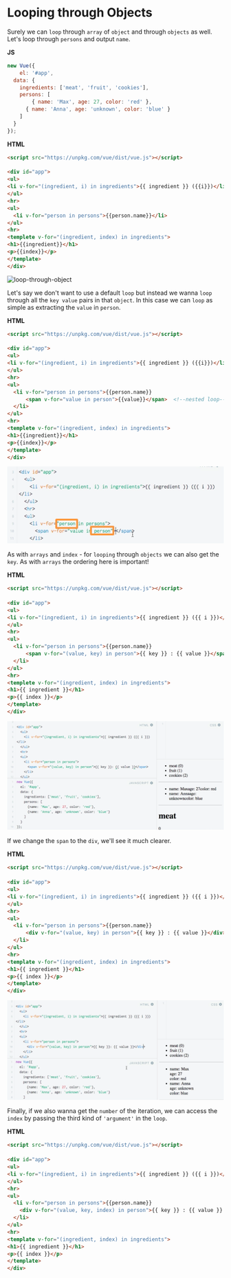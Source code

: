# Looping through Objects

Surely we can `loop` through `array` of `object` and through `objects` as well. Let's loop through `persons` and output `name`. 

**JS**
```js
new Vue({
	el: '#app',
  data: {
  	ingredients: ['meat', 'fruit', 'cookies'],
    persons: [
    	{ name: 'Max', age: 27, color: 'red' },
      { name: 'Anna', age: 'unknown', color: 'blue' }
    ]
  }
});
```

**HTML**

```html
<script src="https://unpkg.com/vue/dist/vue.js"></script>

<div id="app">
<ul>
<li v-for="(ingredient, i) in ingredients">{{ ingredient }} ({{i}})</li>   
</ul>
<hr>
<ul>
  <li v-for="person in persons">{{person.name}}</li>                   <!-- loop through object and  output name -->
</ul>
<hr>
<templete v-for="(ingredient, index) in ingredients">  
<h1>{{ingredient}}</h1>
<p>{{index}}</p>
</template>
</div>
``` 

![loop-through-object](../loop-through-object/png)

Let's say we don't want to use a default `loop` but instead we wanna `loop` through all the `key value` pairs in that `object`. In this case we can `loop` as simple as extracting the `value` in `person`. 

**HTML**

```html
<script src="https://unpkg.com/vue/dist/vue.js"></script>

<div id="app">
<ul>
<li v-for="(ingredient, i) in ingredients">{{ ingredient }} ({{i}})</li>   
</ul>
<hr>
<ul>
  <li v-for="person in persons">{{person.name}}
      <span v-for="value in person">{{value}}</span>  <!--nested loop-->
  </li>                  
</ul>
<hr>
<templete v-for="(ingredient, index) in ingredients">  
<h1>{{ingredient}}</h1>
<p>{{index}}</p>
</template>
</div>
``` 

![loop-key-value-pairs](../loop-key-value-pairs.png)

As with `arrays` and `index` - for `looping` through `objects` we can also get the `key`. As with `arrays` the ordering here is important!

**HTML**

```html
<script src="https://unpkg.com/vue/dist/vue.js"></script>

<div id="app">
<ul>
<li v-for="(ingredient, i) in ingredients">{{ ingredient }} ({{ i }})</li>   
</ul>
<hr>
<ul>
  <li v-for="person in persons">{{person.name}}
      <span v-for="(value, key) in person">{{ key }} : {{ value }}</span>  <!--get the key-->
  </li>                  
</ul>
<hr>
<templete v-for="(ingredient, index) in ingredients">  
<h1>{{ ingredient }}</h1>
<p>{{ index }}</p>
</template>
</div>
``` 

![get-key](../get-key.png)

If we change the `span` to the `div`, we'll see it much clearer. 

**HTML**

```html
<script src="https://unpkg.com/vue/dist/vue.js"></script>

<div id="app">
<ul>
<li v-for="(ingredient, i) in ingredients">{{ ingredient }} ({{ i }})</li>   
</ul>
<hr>
<ul>
  <li v-for="person in persons">{{person.name}}
      <div v-for="(value, key) in person">{{ key }} : {{ value }}</div>   <!--change span to the div-->
  </li>                  
</ul>
<hr>
<template v-for="(ingredient, index) in ingredients">  
<h1>{{ ingredient }}</h1>
<p>{{ index }}</p>
</template>
</div>
``` 

![get-key2](../get-key2.png)

Finally, if we also wanna get the `number` of the iteration, we can access the `index` by passing the third kind of `'argument'` in the `loop`. 

**HTML**

```html
<script src="https://unpkg.com/vue/dist/vue.js"></script>

<div id="app">
<ul>
<li v-for="(ingredient, i) in ingredients">{{ ingredient }} ({{ i }})</li>   
</ul>
<hr>
<ul>
  <li v-for="person in persons">{{person.name}}
    <div v-for="(value, key, index) in person">{{ key }} : {{ value }} ({{ index }})</div>  <!--pass an index          'argument'-->
  </li>                  
</ul>
<hr>
<template v-for="(ingredient, index) in ingredients">  
<h1>{{ ingredient }}</h1>
<p>{{ index }}</p>
</template>
</div>
``` 

